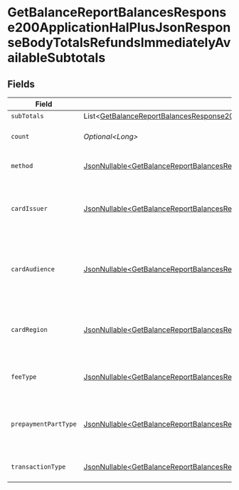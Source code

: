 # GetBalanceReportBalancesResponse200ApplicationHalPlusJsonResponseBodyTotalsRefundsImmediatelyAvailableSubtotals


## Fields

| Field                                                                                                                                                                                                                                                                                          | Type                                                                                                                                                                                                                                                                                           | Required                                                                                                                                                                                                                                                                                       | Description                                                                                                                                                                                                                                                                                    | Example                                                                                                                                                                                                                                                                                        |
| ---------------------------------------------------------------------------------------------------------------------------------------------------------------------------------------------------------------------------------------------------------------------------------------------- | ---------------------------------------------------------------------------------------------------------------------------------------------------------------------------------------------------------------------------------------------------------------------------------------------- | ---------------------------------------------------------------------------------------------------------------------------------------------------------------------------------------------------------------------------------------------------------------------------------------------- | ---------------------------------------------------------------------------------------------------------------------------------------------------------------------------------------------------------------------------------------------------------------------------------------------- | ---------------------------------------------------------------------------------------------------------------------------------------------------------------------------------------------------------------------------------------------------------------------------------------------- |
| `subTotals`                                                                                                                                                                                                                                                                                    | List\<[GetBalanceReportBalancesResponse200ApplicationHalPlusJsonResponseBodyTotalsRefundsImmediatelyAvailableSubtotalsSubTotals](../../models/operations/GetBalanceReportBalancesResponse200ApplicationHalPlusJsonResponseBodyTotalsRefundsImmediatelyAvailableSubtotalsSubTotals.md)>         | :heavy_minus_sign:                                                                                                                                                                                                                                                                             | N/A                                                                                                                                                                                                                                                                                            |                                                                                                                                                                                                                                                                                                |
| `count`                                                                                                                                                                                                                                                                                        | *Optional\<Long>*                                                                                                                                                                                                                                                                              | :heavy_minus_sign:                                                                                                                                                                                                                                                                             | Number of transactions of this type                                                                                                                                                                                                                                                            | 50                                                                                                                                                                                                                                                                                             |
| `method`                                                                                                                                                                                                                                                                                       | [JsonNullable\<GetBalanceReportBalancesResponse200ApplicationHalPlusJsonResponseBodyTotalsRefundsImmediatelyAvailableMethod>](../../models/operations/GetBalanceReportBalancesResponse200ApplicationHalPlusJsonResponseBodyTotalsRefundsImmediatelyAvailableMethod.md)                         | :heavy_minus_sign:                                                                                                                                                                                                                                                                             | Payment type of the transactions                                                                                                                                                                                                                                                               | creditcard                                                                                                                                                                                                                                                                                     |
| `cardIssuer`                                                                                                                                                                                                                                                                                   | [JsonNullable\<GetBalanceReportBalancesResponse200ApplicationHalPlusJsonResponseBodyTotalsRefundsImmediatelyAvailableCardIssuer>](../../models/operations/GetBalanceReportBalancesResponse200ApplicationHalPlusJsonResponseBodyTotalsRefundsImmediatelyAvailableCardIssuer.md)                 | :heavy_minus_sign:                                                                                                                                                                                                                                                                             | In case of payments transactions with card, the card issuer will be available                                                                                                                                                                                                                  | amex                                                                                                                                                                                                                                                                                           |
| `cardAudience`                                                                                                                                                                                                                                                                                 | [JsonNullable\<GetBalanceReportBalancesResponse200ApplicationHalPlusJsonResponseBodyTotalsRefundsImmediatelyAvailableCardAudience>](../../models/operations/GetBalanceReportBalancesResponse200ApplicationHalPlusJsonResponseBodyTotalsRefundsImmediatelyAvailableCardAudience.md)             | :heavy_minus_sign:                                                                                                                                                                                                                                                                             | In case of payments trnsactions with card, the card audience will be available.                                                                                                                                                                                                                | other                                                                                                                                                                                                                                                                                          |
| `cardRegion`                                                                                                                                                                                                                                                                                   | [JsonNullable\<GetBalanceReportBalancesResponse200ApplicationHalPlusJsonResponseBodyTotalsRefundsImmediatelyAvailableCardRegion>](../../models/operations/GetBalanceReportBalancesResponse200ApplicationHalPlusJsonResponseBodyTotalsRefundsImmediatelyAvailableCardRegion.md)                 | :heavy_minus_sign:                                                                                                                                                                                                                                                                             | In case of payments transactions with card, the card region will be available.                                                                                                                                                                                                                 | domestic                                                                                                                                                                                                                                                                                       |
| `feeType`                                                                                                                                                                                                                                                                                      | [JsonNullable\<GetBalanceReportBalancesResponse200ApplicationHalPlusJsonResponseBodyTotalsRefundsImmediatelyAvailableFeeType>](../../models/operations/GetBalanceReportBalancesResponse200ApplicationHalPlusJsonResponseBodyTotalsRefundsImmediatelyAvailableFeeType.md)                       | :heavy_minus_sign:                                                                                                                                                                                                                                                                             | Present when the transaction represents a fee.                                                                                                                                                                                                                                                 | payment-fee                                                                                                                                                                                                                                                                                    |
| `prepaymentPartType`                                                                                                                                                                                                                                                                           | [JsonNullable\<GetBalanceReportBalancesResponse200ApplicationHalPlusJsonResponseBodyTotalsRefundsImmediatelyAvailablePrepaymentPartType>](../../models/operations/GetBalanceReportBalancesResponse200ApplicationHalPlusJsonResponseBodyTotalsRefundsImmediatelyAvailablePrepaymentPartType.md) | :heavy_minus_sign:                                                                                                                                                                                                                                                                             | Prepayment part: fee itself, reimbursement, discount, VAT or rounding compensation.                                                                                                                                                                                                            | fee                                                                                                                                                                                                                                                                                            |
| `transactionType`                                                                                                                                                                                                                                                                              | [JsonNullable\<GetBalanceReportBalancesResponse200ApplicationHalPlusJsonResponseBodyTotalsRefundsImmediatelyAvailableTransactionType>](../../models/operations/GetBalanceReportBalancesResponse200ApplicationHalPlusJsonResponseBodyTotalsRefundsImmediatelyAvailableTransactionType.md)       | :heavy_minus_sign:                                                                                                                                                                                                                                                                             | Represents the transaction type                                                                                                                                                                                                                                                                | payment                                                                                                                                                                                                                                                                                        |
